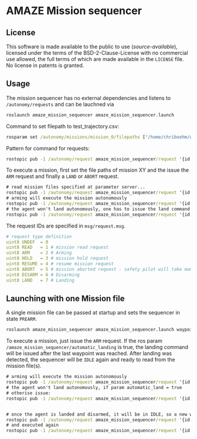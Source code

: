 # AMAZE Mission sequencer

## License
This software is made available to the public to use (_source-available_), licensed under the terms of the BSD-2-Clause-License with no commercial use allowed, the full terms of which are made available in the `LICENSE` file. No license in patents is granted.

<!--### Usage for academic purposes
If you use this software in an academic research setting, please cite the
corresponding paper and consult the `LICENSE` file for a detailed explanation.

```latex
@inproceedings{cite_key,
   author   = {},
   journal  = {},
   title    = {},
   year     = {2021},
}
```
-->

## Usage


The mission sequencer has no external dependencies and listens to `/autonomy/requests` and can be lauchned via
```cmd
roslaunch amaze_mission_sequencer amaze_mission_sequencer.launch

```


Command to set filepath to test_trajectory.csv:
```cmd
rosparam set /autonomy/missions/mission_0/filepaths ["/home/chriboehm/workspaces/mission_ws/src/amaze_mission_sequencer/trajectories/test_trajectory.csv"]
```

Pattern for command for requests:
```cmd
rostopic pub -1 /autonomy/request amaze_mission_sequencer/request '{id: 0, request: #}'
```


To execute a mission, first set the file paths of mission XY and the issue the `ARM` request and finally a `LAND` or `ABORT` request.
```cmd
# read mission files specified at parameter server...
rostopic pub -1 /autonomy/request amaze_mission_sequencer/request '{id: 0, request: 1}'
# arming will execute the mission autonomously
rostopic pub -1 /autonomy/request amaze_mission_sequencer/request '{id: 0, request: 2}'
# the agent won't land autonomously, one has to issue the land command!
rostopic pub -1 /autonomy/request amaze_mission_sequencer/request '{id: 0, request: 7}'

```

The request IDs are specified in `msg/request.msg`.
```yaml
# request type definition
uint8 UNDEF  = 0
uint8 READ   = 1 # mission read request
uint8 ARM    = 2 # Arming
uint8 HOLD   = 3 # mission hold request
uint8 RESUME = 4 # resume mission request
uint8 ABORT  = 5 # mission aborted request - safety pilot will take manual control
uint8 DISARM = 6 # Disarming
uint8 LAND   = 7 # Landing
```

## Launching with one Mission file

A single mission file can be passed at startup and sets the sequencer in state `PREARM`.
```cmd
roslaunch amaze_mission_sequencer amaze_mission_sequencer.launch waypoint_fn:=<path>/amaze_mission_sequencer/trajectories/test_trajectory.csv auto_land:=True verbose_output:=True

```

To execute a mission, just issue the `ARM` request.
If the ros param `/amaze_mission_sequencer/automatic_landing` is true, the landing command will be issued after the last waypoint was reached. After landing was detected, the sequencer will be `IDLE` again and ready to read from the mission file(s).
```cmd
# arming will execute the mission autonomously
rostopic pub -1 /autonomy/request amaze_mission_sequencer/request '{id: 0, request: 2}'
# the agent won't land autonomously, if param automatic_land = true
# otherise issue:
rostopic pub -1 /autonomy/request amaze_mission_sequencer/request '{id: 0, request: 7}'


# once the agent is landed and disarmed, it will be in IDLE, so a new waypoint file read request can be set
rostopic pub -1 /autonomy/request amaze_mission_sequencer/request '{id: 0, request: 1}'
# and executed again
rostopic pub -1 /autonomy/request amaze_mission_sequencer/request '{id: 0, request: 2}'
```
